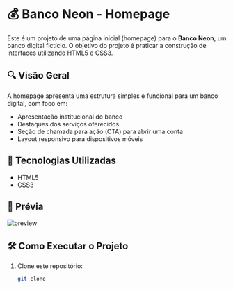 # 💰 Banco Neon - Homepage

Este é um projeto de uma página inicial (homepage) para o **Banco Neon**, um banco digital fictício. O objetivo do projeto é praticar a construção de interfaces utilizando HTML5 e CSS3.

## 🔍 Visão Geral

A homepage apresenta uma estrutura simples e funcional para um banco digital, com foco em:

- Apresentação institucional do banco  
- Destaques dos serviços oferecidos  
- Seção de chamada para ação (CTA) para abrir uma conta  
- Layout responsivo para dispositivos móveis  

## 🚀 Tecnologias Utilizadas

- HTML5  
- CSS3  

## 📸 Prévia

![preview]()


## 🛠️ Como Executar o Projeto

1. Clone este repositório:
   ```bash
   git clone 
